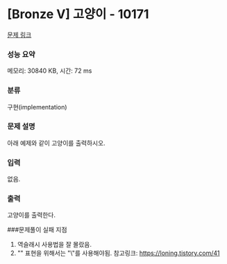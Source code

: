 # [Bronze V] 고양이 - 10171 

[문제 링크](https://www.acmicpc.net/problem/10171) 

### 성능 요약

메모리: 30840 KB, 시간: 72 ms

### 분류

구현(implementation)

### 문제 설명

<p>아래 예제와 같이 고양이를 출력하시오.</p>

### 입력 

 <p>없음.</p>

### 출력 

 <p>고양이를 출력한다.</p>

###문제풀이 실패 지점

1. 역슬래시 사용법을 잘 몰랐음.
2. "\" 표현을 위해서는 "\\"를 사용해야됨. 참고링크: https://loning.tistory.com/41
